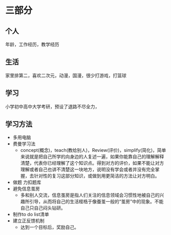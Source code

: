 # 三部分

## 个人
年龄，工作经历，教学经历
## 生活
家里排第二，喜欢二次元，动漫，国漫，很少打游戏，打篮球
## 学习
小学初中高中大学考研，预设了退路不尽全力，
## 学习方法
- 多用电脑
- 费曼学习法
	- concept(概念)，teach(教给别人)，Review(评价)，simplify(简化)，简单来说就是把自己所学的向身边的人复述一遍，如果你能靠自己的理解解释清楚，代表你已经理解了这个知识点。得到对方的评价，如果不能让对方理解或者自己也讲不清楚这一块地方，说明没有学会或者并没有完全掌握，去针对性的复习这部分知识，或做到用更简洁的方法让对方明白。
- 做题 力扣题库
- 避免信息茧房
	- 多和别人交流，信息茧房是指人们关注的信息领域会习惯性地被自己的兴趣所引导，从而将自己的生活桎梏于像蚕茧一般的“茧房”中的现象。不能自己只自己闷头钻研。
- 制作to do list清单
- 建立正反馈机制
	- 达到一个目标后，奖励自己。
	

